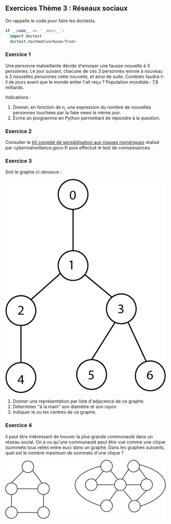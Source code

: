 ## Exercices Thème 3 : Réseaux sociaux

On rappelle le code pour faire les doctests.

```Python
if __name__ == '__main__':
  import doctest
  doctest.testmod(verbose=True)
```

### Exercice 1

Une personne malveillante décide d'envoyer une fausse nouvelle à 3 personnes. Le jour suivant, chacune de ces 3 personnes envoie à nouveau à 3 nouvelles personnes cette nouvelle, et ainsi de suite. Combien faudra-t-il de jours avant que le monde entier l'ait reçu ?
Population mondiale : 7,8 milliards.

Indications :

1. Donner, en fonction de n, une expression du nombre de nouvelles personnes touchées par la fake news le nième jour.
2. Écrire un programme en Python permettant de répondre à la question.

### Exercice 2

Consulter le [kit complet de sensibilisation aux risques numériques](Assets/kit_complet_de_sensibilisation.pdf) réalisé par cybermalveillance.gouv.fr puis effectué le test de connaissances.

### Exercice 3

Soit le graphe ci-dessous :

<img src="Assets/graphe.png">

1. Donner une représentation par liste d'adjacence de ce graphe.
2. Déterminer "à la main" son diamètre et son rayon.
3. Indiquer le ou les centres de ce graphe.

### Exercice 4

Il peut être intéressant de trouver la plus grande communauté dans un réseau social. On a vu qu'une communauté peut être vue comme une clique (sommets tous reliés entre eux) dans un graphe. Dans les graphes suivants, quel est le nombre maximum de sommets d'une clique ?

<img src="Assets/cliques.png">
